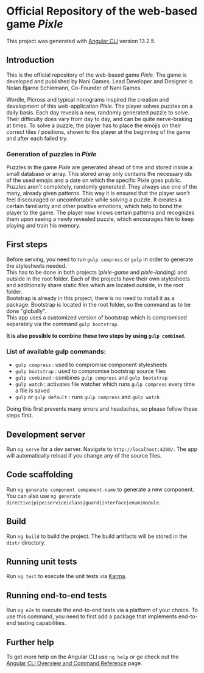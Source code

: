 # Official Repository of the web-based game _Pixle_

This project was generated with [Angular CLI](https://github.com/angular/angular-cli) version 13.2.5.

## Introduction

This is the official repository of the web-based game _Pixle_. The game is developed and published by Nani Games.
Lead Developer and Designer is Nolan Bjarne Schiemann, Co-Founder of Nani Games.

Wordle, Picross and typical nonograms inspired the creation and development of this web-application _Pixle_.
The player solves puzzles on a daily basis. Each day reveals a new, randomly generated puzzle to solve.
Their difficulty does vary from day to day, and can be quite nerve-braking at times.
To solve a puzzle, the player has to place the emojis on their correct tiles / positions, shown to the player
at the beginning of the game and after each failed try.

### Generation of puzzles in _Pixle_
Puzzles in the game _Pixle_ are generated ahead of time and stored inside a small database or array.
This stored array only contains the necessary ids of the used emojis and a date on which the specific
Pixle goes public.\
Puzzles aren't completely, randomly generated. They always use one of the many, already given patterns.
This way it is ensured that the player won't feel discouraged or uncomfortable while solving a puzzle.
It creates a certain familiarity and other positive emotions, which help to bond the player to the game.
The player now knows certain patterns and recognizes them upon seeing a newly revealed puzzle, which 
encourages him to keep playing and train his memory.

## First steps

Before serving, you need to run `gulp compress` or `gulp` in order to generate the stylesheets needed.\
This has to be done in both projects (_pixle-game_ and _pixle-landing_) and outside in the root folder.
Each of the projects have their own stylesheets and additionally share static files which are located
outside, in the root folder.\
Bootstrap is already in this project, there is no need to install it as a package.
Bootstrap is located in the root folder, so the command as to be done "globally".\
This app uses a customized version of bootstrap which is compromised separately via the command `gulp bootstrap`.

**It is also possible to combine these two steps by using `gulp combined`.**

### List of available gulp commands:

- `gulp compress` : used to compromise component stylesheets
- `gulp bootstrap` : used to compromise bootstrap source files
- `gulp combined` : combines `gulp compress` and `gulp bootstrap`
- `gulp watch` : activates file watcher which runs `gulp compress` every time a file is saved
- `gulp` or `gulp default` : runs `gulp compress` and `gulp watch`

Doing this first prevents many errors and headaches, so please follow these steps first.

## Development server

Run `ng serve` for a dev server. Navigate to `http://localhost:4200/`. The app will automatically reload if you change any of the source files.

## Code scaffolding

Run `ng generate component component-name` to generate a new component. You can also use `ng generate directive|pipe|service|class|guard|interface|enum|module`.

## Build

Run `ng build` to build the project. The build artifacts will be stored in the `dist/` directory.

## Running unit tests

Run `ng test` to execute the unit tests via [Karma](https://karma-runner.github.io).

## Running end-to-end tests

Run `ng e2e` to execute the end-to-end tests via a platform of your choice. To use this command, you need to first add a package that implements end-to-end testing capabilities.

## Further help

To get more help on the Angular CLI use `ng help` or go check out the [Angular CLI Overview and Command Reference](https://angular.io/cli) page.
